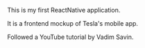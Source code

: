 This is my first ReactNative application. 

It is a frontend mockup of Tesla's mobile app.  

Followed a YouTube tutorial by Vadim Savin.
